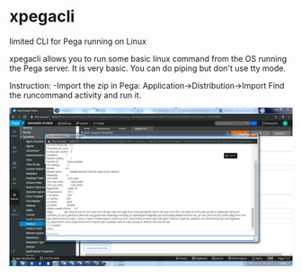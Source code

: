 # xpegacli
limited CLI for Pega running on Linux


xpegacli allows you to run some basic linux command from the OS running the Pega server.
It is very basic. You can do piping but don't use tty mode.


Instruction:
-Import the zip in Pega: Application->Distribution->Import
Find the runcommand activity and run it.

![alt text](https://github.com/merlix1/xpegacli/blob/master/xpegacli.png)
